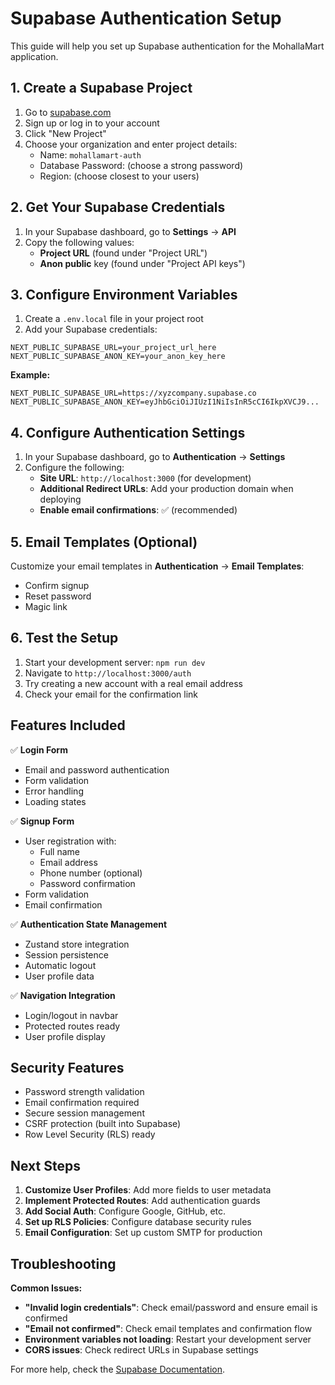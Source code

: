 # Supabase Authentication Setup

This guide will help you set up Supabase authentication for the MohallaMart application.

## 1. Create a Supabase Project

1. Go to [supabase.com](https://supabase.com)
2. Sign up or log in to your account
3. Click "New Project"
4. Choose your organization and enter project details:
   - Name: `mohallamart-auth`
   - Database Password: (choose a strong password)
   - Region: (choose closest to your users)

## 2. Get Your Supabase Credentials

1. In your Supabase dashboard, go to **Settings** → **API**
2. Copy the following values:
   - **Project URL** (found under "Project URL")
   - **Anon public** key (found under "Project API keys")

## 3. Configure Environment Variables

1. Create a `.env.local` file in your project root
2. Add your Supabase credentials:

```env
NEXT_PUBLIC_SUPABASE_URL=your_project_url_here
NEXT_PUBLIC_SUPABASE_ANON_KEY=your_anon_key_here
```

**Example:**
```env
NEXT_PUBLIC_SUPABASE_URL=https://xyzcompany.supabase.co
NEXT_PUBLIC_SUPABASE_ANON_KEY=eyJhbGciOiJIUzI1NiIsInR5cCI6IkpXVCJ9...
```

## 4. Configure Authentication Settings

1. In your Supabase dashboard, go to **Authentication** → **Settings**
2. Configure the following:
   - **Site URL**: `http://localhost:3000` (for development)
   - **Additional Redirect URLs**: Add your production domain when deploying
   - **Enable email confirmations**: ✅ (recommended)

## 5. Email Templates (Optional)

Customize your email templates in **Authentication** → **Email Templates**:
- Confirm signup
- Reset password
- Magic link

## 6. Test the Setup

1. Start your development server: `npm run dev`
2. Navigate to `http://localhost:3000/auth`
3. Try creating a new account with a real email address
4. Check your email for the confirmation link

## Features Included

✅ **Login Form**
- Email and password authentication
- Form validation
- Error handling
- Loading states

✅ **Signup Form**
- User registration with:
  - Full name
  - Email address
  - Phone number (optional)
  - Password confirmation
- Form validation
- Email confirmation

✅ **Authentication State Management**
- Zustand store integration
- Session persistence
- Automatic logout
- User profile data

✅ **Navigation Integration**
- Login/logout in navbar
- Protected routes ready
- User profile display

## Security Features

- Password strength validation
- Email confirmation required
- Secure session management
- CSRF protection (built into Supabase)
- Row Level Security (RLS) ready

## Next Steps

1. **Customize User Profiles**: Add more fields to user metadata
2. **Implement Protected Routes**: Add authentication guards
3. **Add Social Auth**: Configure Google, GitHub, etc.
4. **Set up RLS Policies**: Configure database security rules
5. **Email Configuration**: Set up custom SMTP for production

## Troubleshooting

**Common Issues:**
- **"Invalid login credentials"**: Check email/password and ensure email is confirmed
- **"Email not confirmed"**: Check email templates and confirmation flow
- **Environment variables not loading**: Restart your development server
- **CORS issues**: Check redirect URLs in Supabase settings

For more help, check the [Supabase Documentation](https://supabase.com/docs).
